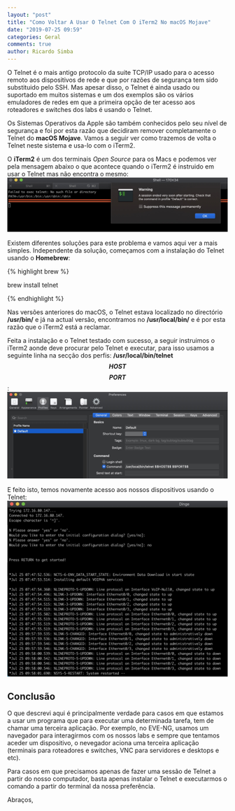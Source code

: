 ```yaml
---
layout: "post"
title: "Como Voltar A Usar O Telnet Com O iTerm2 No macOS Mojave"
date: "2019-07-25 09:59"
categories: Geral
comments: true
author: Ricardo Simba
---
```

O Telnet é o mais antigo protocolo da suite TCP/IP usado para o acesso remoto aos dispositivos de rede e que por razões de segurança tem sido substituido pelo SSH. Mas apesar disso, o Telnet é ainda usado ou suportado em muitos sistemas e um dos exemplos são os vários emuladores de redes em que a primeira opção de ter acesso aos roteadores e switches dos labs é usando o Telnet.

Os Sistemas Operativos da Apple são também conhecidos pelo seu nível de segurança e foi por esta razão que decidiram remover completamente o Telnet do **macOS Mojave**. Vamos a seguir ver como trazemos de volta o Telnet neste sistema e usa-lo com o iTerm2.

O **iTerm2** é um dos terminais *Open Source* para os Macs e podemos ver pela mensagem abaixo o que acontece quando o iTerm2 é instruido em usar o Telnet mas não encontra o mesmo:
<img src="/assets/iterm2_telnet_msg.jpg" class="align-center">

Existem diferentes soluções para este problema e vamos aqui ver a mais simples. Independente da solução, começamos com a instalação do Telnet usando o **Homebrew**:

{% highlight brew %}

brew install telnet

{% endhighlight %}

Nas versões anteriores do macOS, o Telnet estava localizado no directório **/usr/bin/** e já na actual versão, encontramos no **/usr/local/bin/** e é por esta razão que o iTerm2 está a reclamar.

Feita a instalação e o Telnet testado com sucesso, a seguir instruimos o iTerm2 aonde deve procurar pelo Telnet e executar, para isso usamos a seguinte linha na secção dos perfis: **/usr/local/bin/telnet $$HOST$$ $$PORT$$**:
<img src="/assets/iterm2_profiles.jpg" class="align-center">

E feito isto, temos novamente acesso aos nossos dispositivos usando o Telnet:
<img src="/assets/iterm2_telnet_success.jpg" class="align-center">

## Conclusão
O que descrevi aqui é principalmente verdade para casos em que estamos a usar um programa que para executar uma determinada tarefa, tem de chamar uma terceira aplicação. Por exemplo, no EVE-NG, usamos um navegador para interagirmos com os nossos labs e sempre que tentamos aceder um dispositivo, o nevegador aciona uma terceira aplicação (terminais para roteadores e switches, VNC para servidores e desktops e etc).

Para casos em que precisamos apenas de fazer uma sessão de Telnet a partir do nosso computador, basta apenas instalar o Telnet e executarmos o comando a partir do terminal da nossa preferência.


Abraços,
